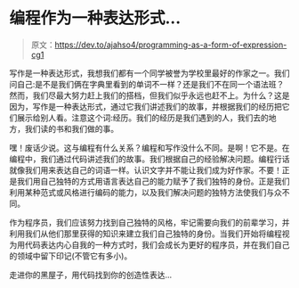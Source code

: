 # 编程作为一种表达形式...

> 原文：<https://dev.to/ajahso4/programming-as-a-form-of-expression-cg1>

写作是一种表达形式，我想我们都有一个同学被誉为学校里最好的作家之一。我们问自己:是不是我们俩在字典里看到的单词不一样？还是我们不在同一个语法班？然而，我们尽最大努力赶上我们的搭档，但我们似乎永远也赶不上。为什么？这是因为，写作是一种表达形式，通过它我们讲述我们的故事，并根据我们的经历把它们展示给别人看。注意这个词:经历。我们的经历是我们遇到的人，我们去的地方，我们读的书和我们做的事。

嘿！废话少说。这与编程有什么关系？编程和写作没什么不同。是啊！它不是。在编程中，我们通过代码讲述我们的故事。我们根据自己的经验解决问题。编程行话就像我们用来表达自己的词语一样。认识文字并不能让我们成为好作家。不要！正是我们用自己独特的方式用语言表达自己的能力赋予了我们独特的身份。正是我们利用某种范式或风格进行编码的能力，以及我们解决问题的独特方法使我们与众不同。

作为程序员，我们应该努力找到自己独特的风格，牢记需要向我们的前辈学习，并利用我们从他们那里获得的知识来建立我们自己独特的身份。当我们开始将编程视为用代码表达内心自我的一种方式时，我们会成长为更好的程序员，并在我们自己的领域中留下印记(不管它有多小)。

走进你的黑屋子，用代码找到你的创造性表达...